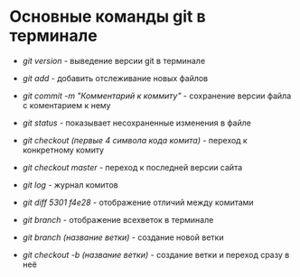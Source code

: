 # Основные команды git в терминале

* *git version* - выведение версии git в терминале

* *git add* - добавить отслеживание новых файлов

* *git commit -m "Комментарий к коммиту"* - сохранение версии файла с коментарием к нему
* *git status* - показывает несохраненные изменения в файле

* *git checkout (первые 4 символа кода комита)* - переход к 
конкретному комиту

* *git checkout master* - переход к последней версии сайта

* *git log* - журнал комитов

* *git diff 5301 f4e28* - отображение отличий между комитами

* *git branch* - отображение всехветок в терминале

* *git branch (название ветки)* - создание новой ветки

* *git checkout -b (название ветки)* - создание ветки и переход сразу в неё
